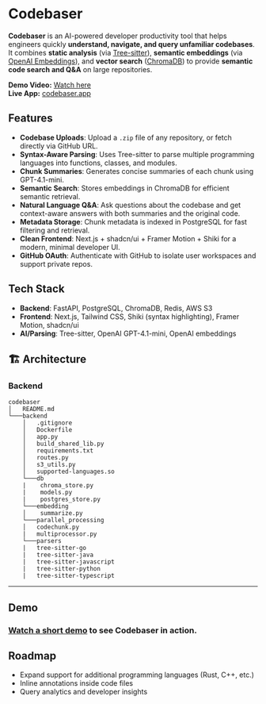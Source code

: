 # Codebaser

**Codebaser** is an AI-powered developer productivity tool that helps engineers quickly **understand, navigate, and query unfamiliar codebases**. It combines **static analysis** (via [Tree-sitter](https://tree-sitter.github.io/)), **semantic embeddings** (via [OpenAI Embeddings](https://platform.openai.com/docs/guides/embeddings)), and **vector search** ([ChromaDB](https://www.trychroma.com/)) to provide **semantic code search and Q&A** on large repositories.

**Demo Video:** [Watch here](https://www.youtube.com/watch?v=6Zqd6JGbLik&ab_channel=AkashMohan)  
**Live App:** [codebaser.app](https://codebaser.vercel.app/)


## Features

- **Codebase Uploads**: Upload a `.zip` file of any repository, or fetch directly via GitHub URL.
- **Syntax-Aware Parsing**: Uses Tree-sitter to parse multiple programming languages into functions, classes, and modules.
- **Chunk Summaries**: Generates concise summaries of each chunk using GPT-4.1-mini.
- **Semantic Search**: Stores embeddings in ChromaDB for efficient semantic retrieval.
- **Natural Language Q&A**: Ask questions about the codebase and get context-aware answers with both summaries and the original code.
- **Metadata Storage**: Chunk metadata is indexed in PostgreSQL for fast filtering and retrieval.
- **Clean Frontend**: Next.js + shadcn/ui + Framer Motion + Shiki for a modern, minimal developer UI.
- **GitHub OAuth**: Authenticate with GitHub to isolate user workspaces and support private repos.

## Tech Stack

- **Backend**: FastAPI, PostgreSQL, ChromaDB, Redis, AWS S3  
- **Frontend**: Next.js, Tailwind CSS, Shiki (syntax highlighting), Framer Motion, shadcn/ui
- **AI/Parsing**: Tree-sitter, OpenAI GPT-4.1-mini, OpenAI embeddings  

## 🏗️ Architecture
### Backend
```
codebaser
│   README.md
└───backend
    │   .gitignore
    │   Dockerfile
    │   app.py
    │   build_shared_lib.py
    │   requirements.txt
    │   routes.py
    │   s3_utils.py
    │   supported-languages.so
    └───db
    |    chroma_store.py
    |    models.py        
    |    postgres_store.py
    └───embedding
    │    summarize.py
    └───parallel_processing
    │   codechunk.py
    |   multiprocessor.py
    └───parsers
    |   tree-sitter-go
    |   tree-sitter-java
    |   tree-sitter-javascript
    |   tree-sitter-python
    |   tree-sitter-typescript 
```  
---

## Demo

### [Watch a short demo](https://www.youtube.com/watch?v=6Zqd6JGbLik&ab_channel=AkashMohan) to see Codebaser in action.  

## Roadmap
- Expand support for additional programming languages (Rust, C++, etc.)  
- Inline annotations inside code files  
- Query analytics and developer insights  

